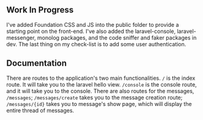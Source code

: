 ## Work In Progress

I've added Foundation CSS and JS into the public folder to provide a starting point on the front-end. I've also added the laravel-console, laravel-messenger, monolog packages, and the code sniffer and faker packages in dev. The last thing on my check-list is to add some user authentication.

## Documentation

There are routes to the application's two main functionalities. `/` is the index route. It will take you to the laravel hello view. `/console` is the console route, and it will take you to the console. There are also routes for the messages, `/messages`; `/messages/create` takes you to the message creation route; `/messages/{id}` takes you to message's show page, which will display the entire thread of messages.
